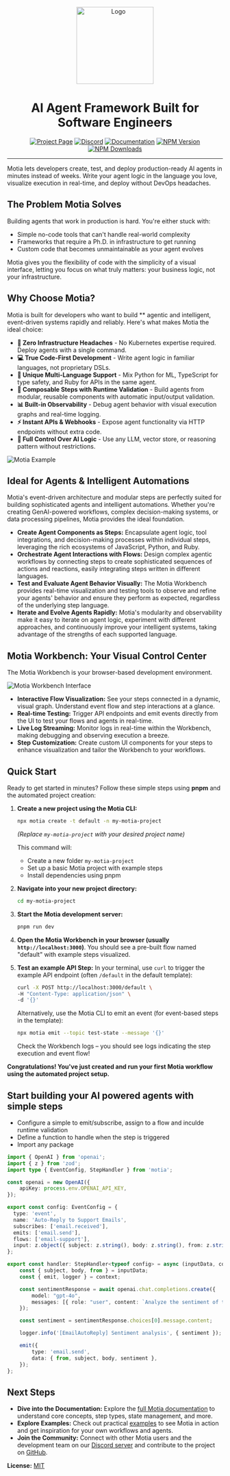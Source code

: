 <a name="readme-top"></a>

<div align="center">
  <img src="assets/PNGs/icon.png" alt="Logo" width="180">
  <h1 align="center"> AI Agent Framework Built for Software Engineers </h1>
</div>

<div align="center">
  <a href="https://motia.dev"><img src="https://img.shields.io/badge/PROJECT-PAGE-FFE165?style=for-the-badge&labelColor=555555" alt="Project Page"></a>
  <a href="https://discord.gg/nJFfsH5d6v"><img src="https://img.shields.io/badge/DISCORD-JOIN%20US-9146FF?style=for-the-badge&labelColor=555555" alt="Discord"></a>
  <a href="https://motia.dev/docs"><img src="https://img.shields.io/badge/DOCS-READ%20NOW-000000?style=for-the-badge&labelColor=555555" alt="Documentation"></a>
  <a href="https://www.npmjs.com/package/motia"><img src="https://img.shields.io/npm/v/motia?style=for-the-badge&label=NPM&labelColor=555555&color=CB3837" alt="NPM Version"></a>
  <a href="https://www.npmjs.com/package/motia"><img src="https://img.shields.io/npm/dt/motia?style=for-the-badge&label=DOWNLOADS&labelColor=555555&color=CB3837" alt="NPM Downloads"></a>
  <hr>
</div>

Motia lets developers create, test, and deploy production-ready AI agents in minutes instead of weeks. Write your agent logic in the language you love, visualize execution in real-time, and deploy without DevOps headaches.

## The Problem Motia Solves
Building agents that work in production is hard. You're either stuck with:

- Simple no-code tools that can't handle real-world complexity
- Frameworks that require a Ph.D. in infrastructure to get running
- Custom code that becomes unmaintainable as your agent evolves

Motia gives you the flexibility of code with the simplicity of a visual interface, letting you focus on what truly matters: your business logic, not your infrastructure.


## Why Choose Motia?

Motia is built for developers who want to build ** agentic and intelligent, event-driven systems rapidly and reliably. Here's what makes Motia the ideal choice:

- **🚀 Zero Infrastructure Headaches** - No Kubernetes expertise required. Deploy agents with a single command.
- **💻 True Code-First Development** - Write agent logic in familiar languages, not proprietary DSLs.
- **🔀 Unique Multi-Language Support** - Mix Python for ML, TypeScript for type safety, and Ruby for APIs in the same agent.
- **🧩 Composable Steps with Runtime Validation** - Build agents from modular, reusable components with automatic input/output validation.
- **📊 Built-in Observability** - Debug agent behavior with visual execution graphs and real-time logging.
- **⚡️ Instant APIs & Webhooks** - Expose agent functionality via HTTP endpoints without extra code.
- **🧠 Full Control Over AI Logic** - Use any LLM, vector store, or reasoning pattern without restrictions.

![Motia Example](assets/flow.png)

## Ideal for Agents & Intelligent Automations
Motia's event-driven architecture and modular steps are perfectly suited for building sophisticated agents and intelligent automations.  Whether you're creating GenAI-powered workflows, complex decision-making systems, or data processing pipelines, Motia provides the ideal foundation.

*   **Create Agent Components as Steps:**  Encapsulate agent logic, tool integrations, and decision-making processes within individual steps, leveraging the rich ecosystems of JavaScript, Python, and Ruby.
*   **Orchestrate Agent Interactions with Flows:**  Design complex agentic workflows by connecting steps to create sophisticated sequences of actions and reactions, easily integrating steps written in different languages.
*   **Test and Evaluate Agent Behavior Visually:**  The Motia Workbench provides real-time visualization and testing tools to observe and refine your agents' behavior and ensure they perform as expected, regardless of the underlying step language.
*   **Iterate and Evolve Agents Rapidly:** Motia's modularity and observability make it easy to iterate on agent logic, experiment with different approaches, and continuously improve your intelligent systems, taking advantage of the strengths of each supported language.

## Motia Workbench: Your Visual Control Center

The Motia Workbench is your browser-based development environment.

![Motia Workbench Interface](./assets/gmail-example.png)

*   **Interactive Flow Visualization:** See your steps connected in a dynamic, visual graph. Understand event flow and step interactions at a glance.
*   **Real-time Testing:** Trigger API endpoints and emit events directly from the UI to test your flows and agents in real-time.
*   **Live Log Streaming:**  Monitor logs in real-time within the Workbench, making debugging and observing execution a breeze.
*   **Step Customization:**  Create custom UI components for your steps to enhance visualization and tailor the Workbench to your workflows.

## Quick Start

Ready to get started in minutes? Follow these simple steps using **pnpm** and the automated project creation:

1.  **Create a new project using the Motia CLI:**

    ```bash
    npx motia create -t default -n my-motia-project
    ```
    *(Replace `my-motia-project` with your desired project name)*

    This command will:
    * Create a new folder `my-motia-project`
    * Set up a basic Motia project with example steps
    * Install dependencies using pnpm

2.  **Navigate into your new project directory:**

    ```bash
    cd my-motia-project
    ```

3.  **Start the Motia development server:**

    ```bash
    pnpm run dev
    ```

4.  **Open the Motia Workbench in your browser (usually `http://localhost:3000`)**. You should see a pre-built flow named "default" with example steps visualized.

5.  **Test an example API Step:** In your terminal, use `curl` to trigger the example API endpoint (often `/default` in the default template):

    ```bash
    curl -X POST http://localhost:3000/default \
    -H "Content-Type: application/json" \
    -d '{}'
    ```

    Alternatively, use the Motia CLI to emit an event (for event-based steps in the template):

    ```bash
    npx motia emit --topic test-state --message '{}'
    ```

    Check the Workbench logs – you should see logs indicating the step execution and event flow!

**Congratulations! You've just created and run your first Motia workflow using the automated project setup.**

## Start building your AI powered agents with simple steps
* Configure a simple to emit/subscribe, assign to a flow and inculde runtime validation
* Define a function to handle when the step is triggered
* Import any package

```TypeScript
import { OpenAI } from 'openai';
import { z } from 'zod';
import type { EventConfig, StepHandler } from 'motia';

const openai = new OpenAI({
    apiKey: process.env.OPENAI_API_KEY,
});

export const config: EventConfig = {
  type: 'event',
  name: 'Auto-Reply to Support Emails',
  subscribes: ['email.received'],
  emits: ['email.send'],
  flows: ['email-support'],
  input: z.object({ subject: z.string(), body: z.string(), from: z.string() }),
};

export const handler: StepHandler<typeof config> = async (inputData, context) => {
    const { subject, body, from } = inputData;
    const { emit, logger } = context;

    const sentimentResponse = await openai.chat.completions.create({
        model: "gpt-4o",
        messages: [{ role: "user", content: `Analyze the sentiment of the following text: ${body}` }],
    });

    const sentiment = sentimentResponse.choices[0].message.content;

    logger.info('[EmailAutoReply] Sentiment analysis', { sentiment });

    emit({
        type: 'email.send',
        data: { from, subject, body, sentiment },
    });
};
```

## Next Steps

*   **Dive into the Documentation:** Explore the [full Motia documentation](https://motia.dev/docs) to understand core concepts, step types, state management, and more.
*   **Explore Examples:** Check out practical [examples](https://motia.dev/docs/real-world-use-cases) to see Motia in action and get inspiration for your own workflows and agents.
*   **Join the Community:** Connect with other Motia users and the development team on our [Discord server](https://discord.gg/nJFfsH5d6v) and contribute to the project on [GitHub](https://github.com/MotiaDev/motia).

**License:** [MIT](LICENSE)
